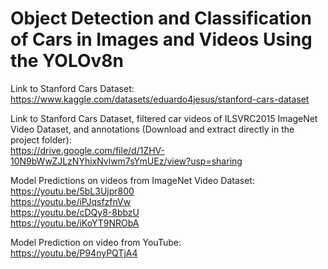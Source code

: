 # Object Detection and Classification of Cars in Images and Videos Using the YOLOv8n

Link to Stanford Cars Dataset: https://www.kaggle.com/datasets/eduardo4jesus/stanford-cars-dataset

Link to Stanford Cars Dataset, filtered car videos of ILSVRC2015 ImageNet Video Dataset, and annotations (Download and extract directly in the project folder): <br /> https://drive.google.com/file/d/1ZHV-10N9bWwZJLzNYhixNvlwm7sYmUEz/view?usp=sharing

Model Predictions on videos from ImageNet Video Dataset: <br />
https://youtu.be/5bL3Ujpr800 <br />
https://youtu.be/iPJqsfzfnVw <br />
https://youtu.be/cDQy8-8bbzU <br />
https://youtu.be/iKoYT9NRObA <br />


Model Prediction on video from YouTube: <br />
https://youtu.be/P94nyPQTjA4
